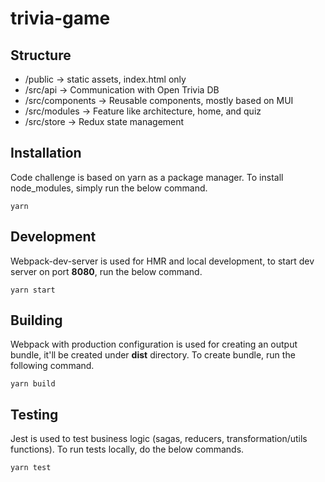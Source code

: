 # trivia-game

## Structure

- /public -> static assets, index.html only
- /src/api -> Communication with Open Trivia DB
- /src/components -> Reusable components, mostly based on MUI
- /src/modules -> Feature like architecture, home, and quiz
- /src/store -> Redux state management

## Installation

Code challenge is based on yarn as a package manager.
To install node_modules, simply run the below command.

```
yarn
```

## Development

Webpack-dev-server is used for HMR and local development, to start dev server on port **8080**, run the below command.

```
yarn start
```

## Building

Webpack with production configuration is used for creating an output bundle, it'll be created under **dist** directory. To create bundle, run the following command.

```
yarn build
```

## Testing

Jest is used to test business logic (sagas, reducers, transformation/utils functions). To run tests locally, do the below commands.

```
yarn test
```
